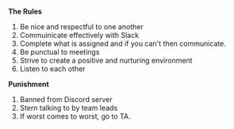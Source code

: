 **The Rules**
1. Be nice and respectful to one another
2. Commuinicate effectively with Slack
3. Complete what is assigned and if you can't then communicate.
4. Be punctual to meetings
5. Strive to create a positive and nurturing environment 
6. Listen to each other 

**Punishment**
1. Banned from Discord server
2. Stern talking to by team leads
3. If worst comes to worst, go to TA.
